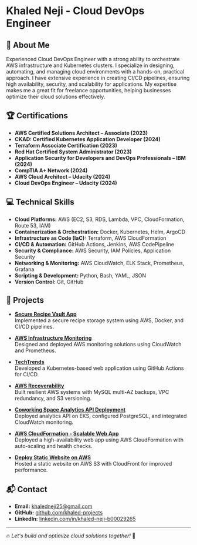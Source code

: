 # Khaled Neji - Cloud DevOps Engineer

## 🚀 About Me
Experienced Cloud DevOps Engineer with a strong ability to orchestrate AWS infrastructure and Kubernetes clusters. I specialize in designing, automating, and managing cloud environments with a hands-on, practical approach. I have extensive experience in creating CI/CD pipelines, ensuring high availability, security, and scalability for applications. My expertise makes me a great fit for freelance opportunities, helping businesses optimize their cloud solutions effectively.

## 🏆 Certifications
- **AWS Certified Solutions Architect – Associate (2023)**
- **CKAD: Certified Kubernetes Application Developer (2024)**
- **Terraform Associate Certification (2023)**
- **Red Hat Certified System Administrator (2023)**
- **Application Security for Developers and DevOps Professionals – IBM (2024)**
- **CompTIA A+ Network (2024)**
- **AWS Cloud Architect – Udacity (2024)**
- **Cloud DevOps Engineer – Udacity (2024)**

## 💻 Technical Skills
- **Cloud Platforms:** AWS (EC2, S3, RDS, Lambda, VPC, CloudFormation, Route 53, IAM)
- **Containerization & Orchestration:** Docker, Kubernetes, Helm, ArgoCD
- **Infrastructure as Code (IaC):** Terraform, AWS CloudFormation
- **CI/CD & Automation:** GitHub Actions, Jenkins, AWS CodePipeline
- **Security & Compliance:** AWS Security, IAM Policies, Application Security
- **Networking & Monitoring:** AWS CloudWatch, ELK Stack, Prometheus, Grafana
- **Scripting & Development:** Python, Bash, YAML, JSON
- **Version Control:** Git, GitHub

## 📂 Projects
- **[Secure Recipe Vault App](https://github.com/khaled-projects/secure-reciepe-vault-app.git)**  
  Implemented a secure recipe storage system using AWS, Docker, and CI/CD pipelines.

- **[AWS Infrastructure Monitoring](https://github.com/khaled-projects/monitoring-performance.git)**  
  Designed and deployed AWS monitoring solutions using CloudWatch and Prometheus.

- **[TechTrends](https://github.com/khaled-projects/techtrends-.git)**  
  Developed a Kubernetes-based web application using GitHub Actions for CI/CD.

- **[AWS Recoverability](https://github.com/khaled-projects/aws-recoveribility-project.git)**  
  Built resilient AWS systems with MySQL multi-AZ backups, VPC redundancy, and S3 versioning.

- **[Coworking Space Analytics API Deployment](https://github.com/khaled-projects/udacity.git)**  
  Deployed analytics API on EKS, configured PostgreSQL, and integrated CloudWatch monitoring.

- **[AWS CloudFormation - Scalable Web App](https://github.com/khaled-projects/Deploy-web-app-CloudFormation.git)**  
  Deployed a high-availability web app using AWS CloudFormation with auto-scaling and health checks.

- **[Deploy Static Website on AWS](https://github.com/khaled-projects/Deploy-Static-Website-on-AWS.git)**  
  Hosted a static website on AWS S3 with CloudFront for improved performance.

## 📬 Contact
- **Email:** [khaledneji25@gmail.com](mailto:khaledneji25@gmail.com)
- **GitHub:** [github.com/khaled-projects](https://github.com/khaled-projects)
- **LinkedIn:** [linkedin.com/in/khaled-neji-b00029265](https://linkedin.com/in/khaled-neji-b00029265)

---

🔥 *Let's build and optimize cloud solutions together!* 🚀

